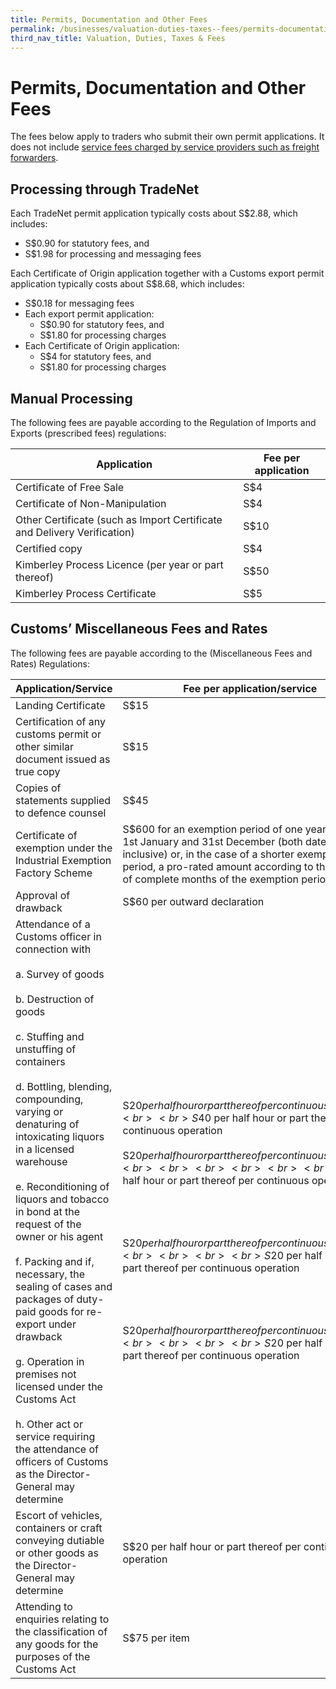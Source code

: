 ```yaml
---
title: Permits, Documentation and Other Fees
permalink: /businesses/valuation-duties-taxes--fees/permits-documentation-and-other-fees
third_nav_title: Valuation, Duties, Taxes & Fees
---
```


# Permits, Documentation and Other Fees

The fees below apply to traders who submit their own permit applications. It does not include  [service fees charged by service providers such as freight forwarders](/businesses/importing-goods/import-procedures/importing-by-post-or-courier-service).

## Processing through TradeNet

Each TradeNet permit application typically costs about S$2.88, which includes:

-   S$0.90 for statutory fees, and
-   S$1.98 for processing and messaging fees

Each Certificate of Origin application together with a Customs export permit application typically costs about S$8.68, which includes:

-   S$0.18 for messaging fees
-   Each export permit application:
    -   S$0.90 for statutory fees, and
    -   S$1.80 for processing charges
-   Each Certificate of Origin application:
    -   S$4 for statutory fees, and
    -   S$1.80 for processing charges

## Manual Processing

The following fees are payable according to the Regulation of Imports and Exports (prescribed fees) regulations:

| Application                                                              | Fee per application  |
|--------------------------------------------------------------------------|----------------------|
| Certificate of Free Sale                                                 | S$4                  |
| Certificate of Non-Manipulation                                          | S$4                  |
| Other Certificate (such as Import Certificate and Delivery Verification) | S$10                 |
| Certified copy                                                           | S$4                  |
| Kimberley Process Licence (per year or part thereof)                     | S$50                 |
| Kimberley Process Certificate                                            |  S$5                 |

## Customs’ Miscellaneous Fees and Rates

The following fees are payable according to the (Miscellaneous Fees and Rates) Regulations:

| Application/Service | Fee per application/service | 
|--|--|
| Landing Certificate | S$15 |
| Certification of any customs permit or other similar document issued as true copy | S$15 |
| Copies of statements supplied to defence counsel | S$45 |
| Certificate of exemption under the Industrial Exemption Factory Scheme | S$600 for an exemption period of one year between 1st January and 31st December (both dates inclusive) or, in the case of a shorter exemption period, a pro-rated amount according to the number of complete months of the exemption period. |
| Approval of drawback | S$60 per outward declaration |
| Attendance of a Customs officer in connection with <br><br>  a. Survey of goods <br><br>  b. Destruction of goods <br><br> c. Stuffing and unstuffing of containers <br><br> d. Bottling, blending, compounding, varying or denaturing of intoxicating liquors in a licensed warehouse <br><br> e.  Reconditioning of liquors and tobacco in bond at the request of the owner or his agent <br><br> f.   Packing and if, necessary, the sealing of cases and packages of duty-paid goods for re-export under drawback <br><br> g. Operation in premises not licensed under the Customs Act <br><br> h. Other act or service requiring the attendance of officers of Customs as the Director-General may determine |<br><br><br>S$20 per half hour or part thereof per continuous operation <br><br> S$40 per half hour or part thereof per continuous operation <br><br> S$20 per half hour or part thereof per continuous operation <br><br><br><br><br><br>S$20 per half hour or part thereof per continuous operation <br><br><br> <br><br>  S$20 per half hour or part thereof per continuous operation <br><br><br><br>S$20 per half hour or part thereof per continuous operation <br><br><br><br><br>  S$20 per half hour or part thereof per continuous operation <br><br><br><br> S$20 per half hour or part thereof per continuous operation|
| Escort of vehicles, containers or craft conveying dutiable or other goods as the Director-General may determine | S$20 per half hour or part thereof per continuous operation | 
| Attending to enquiries relating to the classification of any goods for the purposes of the Customs Act | S$75 per item |
